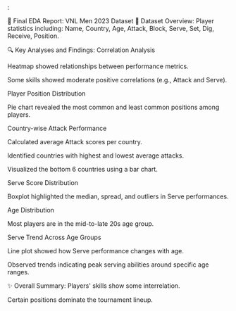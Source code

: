 :

📄 Final EDA Report: VNL Men 2023 Dataset 
🔹 Dataset Overview:
Player statistics including: Name, Country, Age, Attack, Block, Serve, Set, Dig, Receive, Position.

🔍 Key Analyses and Findings:
Correlation Analysis

Heatmap showed relationships between performance metrics.

Some skills showed moderate positive correlations (e.g., Attack and Serve).

Player Position Distribution

Pie chart revealed the most common and least common positions among players.

Country-wise Attack Performance

Calculated average Attack scores per country.

Identified countries with highest and lowest average attacks.

Visualized the bottom 6 countries using a bar chart.

Serve Score Distribution

Boxplot highlighted the median, spread, and outliers in Serve performances.

Age Distribution

Most players are in the mid-to-late 20s age group.

Serve Trend Across Age Groups

Line plot showed how Serve performance changes with age.

Observed trends indicating peak serving abilities around specific age ranges.

✨ Overall Summary:
Players' skills show some interrelation.

Certain positions dominate the tournament lineup.






